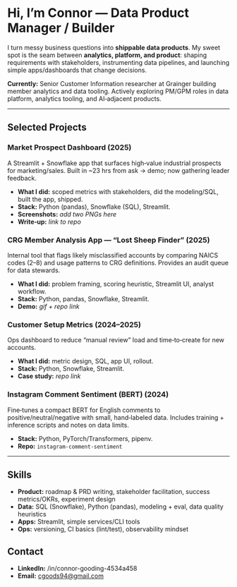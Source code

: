 # Hi, I’m Connor — Data Product Manager / Builder

I turn messy business questions into **shippable data products**. My sweet spot is the seam between **analytics, platform, and product**: shaping requirements with stakeholders, instrumenting data pipelines, and launching simple apps/dashboards that change decisions.

**Currently:** Senior Customer Information researcher at Grainger building member analytics and data tooling. Actively exploring PM/GPM roles in data platform, analytics tooling, and AI‑adjacent products.

---

## Selected Projects

### Market Prospect Dashboard (2025)
A Streamlit + Snowflake app that surfaces high‑value industrial prospects for marketing/sales. Built in ~23 hrs from ask → demo; now gathering leader feedback.
- **What I did:** scoped metrics with stakeholders, did the modeling/SQL, built the app, shipped.
- **Stack:** Python (pandas), Snowflake (SQL), Streamlit.
- **Screenshots:** _add two PNGs here_
- **Write‑up:** _link to repo_

### CRG Member Analysis App — “Lost Sheep Finder” (2025)
Internal tool that flags likely misclassified accounts by comparing NAICS codes (2–8) and usage patterns to CRG definitions. Provides an audit queue for data stewards.
- **What I did:** problem framing, scoring heuristic, Streamlit UI, analyst workflow.
- **Stack:** Python, pandas, Snowflake, Streamlit.
- **Demo:** _gif + repo link_

### Customer Setup Metrics (2024–2025)
Ops dashboard to reduce “manual review” load and time‑to‑create for new accounts.
- **What I did:** metric design, SQL, app UI, rollout.
- **Stack:** Python, Snowflake, Streamlit.
- **Case study:** _repo link_

### Instagram Comment Sentiment (BERT) (2024)
Fine‑tunes a compact BERT for English comments to positive/neutral/negative with small, hand‑labeled data. Includes training + inference scripts and notes on data limits.
- **Stack:** Python, PyTorch/Transformers, pipenv.
- **Repo:** `instagram-comment-sentiment`

---

## Skills
- **Product:** roadmap & PRD writing, stakeholder facilitation, success metrics/OKRs, experiment design
- **Data:** SQL (Snowflake), Python (pandas), modeling + eval, data quality heuristics
- **Apps:** Streamlit, simple services/CLI tools
- **Ops:** versioning, CI basics (lint/test), observability mindset

## Contact
- **LinkedIn:** /in/connor-gooding-4534a458
- **Email:** cgoods94@gmail.com
